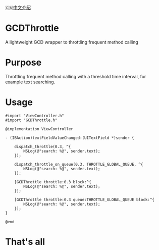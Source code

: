 🇨🇳[中文介绍](https://github.com/cyanzhong/GCDThrottle/blob/master/README_CN.md)

# GCDThrottle
A lightweight GCD wrapper to throttling frequent method calling

# Purpose
Throttling frequent method calling with a threshold time interval, for example text searching.

# Usage

```objc
#import "ViewController.h"
#import "GCDThrottle.h"

@implementation ViewController

- (IBAction)textFieldValueChanged:(UITextField *)sender {
    
    dispatch_throttle(0.3, ^{
        NSLog(@"search: %@", sender.text);
    });
    
    dispatch_throttle_on_queue(0.3, THROTTLE_GLOBAL_QUEUE, ^{
        NSLog(@"search: %@", sender.text);
    });
    
    [GCDThrottle throttle:0.3 block:^{
        NSLog(@"search: %@", sender.text);
    }];
    
    [GCDThrottle throttle:0.3 queue:THROTTLE_GLOBAL_QUEUE block:^{
        NSLog(@"search: %@", sender.text);
    }];
}

@end
```

# That's all
